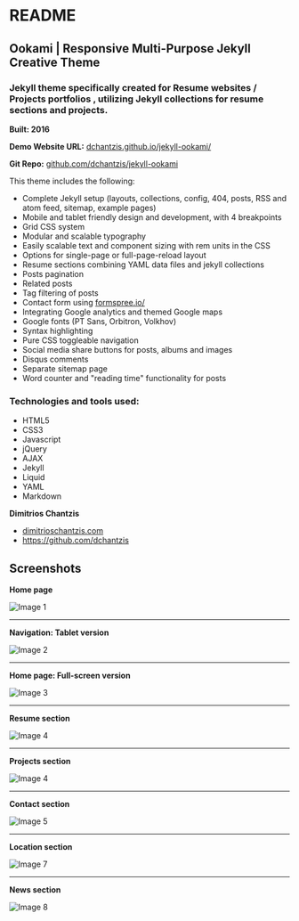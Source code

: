 # README

## **Ookami** | Responsive Multi-Purpose Jekyll Creative Theme

### Jekyll theme specifically created for Resume websites / Projects portfolios , utilizing Jekyll collections for resume sections and projects.
**Built: 2016**

**Demo Website URL:** [dchantzis.github.io/jekyll-ookami/](http://dchantzis.github.io/jekyll-ookami/)

**Git Repo:** [github.com/dchantzis/jekyll-ookami](https://github.com/dchantzis/jekyll-ookami)

This theme includes the following:

- Complete Jekyll setup (layouts, collections, config, 404, posts, RSS and atom feed, sitemap, example pages)
- Mobile and tablet friendly design and development, with 4 breakpoints
- Grid CSS system
- Modular and scalable typography
- Easily scalable text and component sizing with rem units in the CSS
- Options for single-page or full-page-reload layout
- Resume sections combining YAML data files and jekyll collections
- Posts pagination
- Related posts
- Tag filtering of posts
- Contact form using [formspree.io/](https://formspree.io/)
- Integrating Google analytics and themed Google maps
- Google fonts (PT Sans, Orbitron, Volkhov)
- Syntax highlighting
- Pure CSS toggleable navigation
- Social media share buttons for posts, albums and images
- Disqus comments
- Separate sitemap page
- Word counter and "reading time" functionality for posts

### Technologies and tools used:

- HTML5
- CSS3
- Javascript
- jQuery
- AJAX
- Jekyll
- Liquid
- YAML
- Markdown

**Dimitrios Chantzis**

- [dimitrioschantzis.com](http://www.dimitrioschantzis.com)
- <https://github.com/dchantzis>

## Screenshots

**Home page**

![Image 1](http://dchantzis.github.io/jekyll-ookami/assets/img/screenshots/screenshot-1.png)

---

**Navigation: Tablet version**

![Image 2](http://dchantzis.github.io/jekyll-ookami/assets/img/screenshots/screenshot-2.png)

---

**Home page: Full-screen version**

![Image 3](http://dchantzis.github.io/jekyll-ookami/assets/img/screenshots/screenshot-3.png)

---

**Resume section**

![Image 4](http://dchantzis.github.io/jekyll-ookami/assets/img/screenshots/screenshot-4.png)

---

**Projects section**

![Image 4](http://dchantzis.github.io/jekyll-ookami/assets/img/screenshots/screenshot-5.png)

---

**Contact section**

![Image 5](http://dchantzis.github.io/jekyll-ookami/assets/img/screenshots/screenshot-6.png)

---

**Location section**

![Image 7](http://dchantzis.github.io/jekyll-ookami/assets/img/screenshots/screenshot-7.png)

---

**News section**

![Image 8](http://dchantzis.github.io/jekyll-ookami/assets/img/screenshots/screenshot-8.png)
